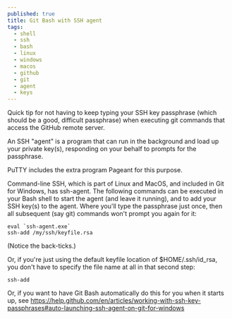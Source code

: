 ```yaml
---
published: true
title: Git Bash with SSH agent
tags:
  - shell
  - ssh
  - bash
  - linux
  - windows
  - macos
  - github
  - git
  - agent
  - keys
---
```

Quick tip for not having to keep typing your SSH key passphrase (which should be a good, difficult passphrase) when executing git commands that access the GitHub remote server.

An SSH "agent" is a program that can run in the background and load up your private key(s), responding on your behalf to prompts for the passphrase.

PuTTY includes the extra program Pageant for this purpose.

Command-line SSH, which is part of Linux and MacOS, and included in Git for Windows, has ssh-agent. The following commands can be executed in your Bash shell to start the agent (and leave it running), and to add your SSH key(s) to the agent. Where you'll type the passphrase just once, then all subsequent (say git) commands won't prompt you again for it:

```shell
eval `ssh-agent.exe`
ssh-add /my/ssh/keyfile.rsa
```

(Notice the back-ticks.)

Or, if you're just using the default keyfile location of $HOME/.ssh/id_rsa, you don't have to specify the file name at all in that second step:
```shell
ssh-add
```
Or, if you want to have Git Bash automatically do this for you when it starts up, see https://help.github.com/en/articles/working-with-ssh-key-passphrases#auto-launching-ssh-agent-on-git-for-windows

